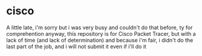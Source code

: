 # cisco
A little late, i'm sorry but i was very busy and couldn't do that before, ty for comprehention
anyway, this repository is for Cisco Packet Tracer, but with a lack of time (and lack of determination) and because i'm fair, i didn't do the last part of the job, and i will not submit it even if i'll do it

